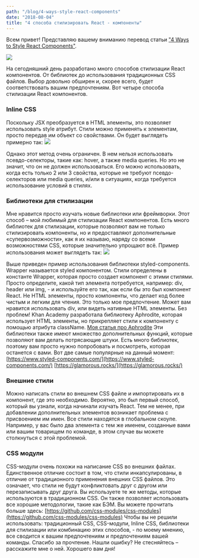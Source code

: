 ```yaml
---
path: "/blog/4-ways-style-react-components"
date: "2018-08-04"
title: "4 способа стилизировать React - компоненты"
---
```



Всем привет! Представляю вашему вниманию перевод статьи ["4 Ways to Style React Components"](https://medium.com/@darrion/4-ways-to-style-react-components-707e4f1ae410). 

![](https://habrastorage.org/webt/pq/sq/gj/pqsqgjfucbcrtsrjwu_-iyxlvno.png) 

На сегодняшний день разработано много способов стилизации React компонентов. От библиотек до использования традиционных СSS файлов. Выбор довольно обширен и, скорее всего, будет соответствовать вашим предпочтениям. Вот четыре способа стилизации React компонентов.<cut>

### Inline CSS

Поскольку JSX преобразуется в HTML элементы, это позволяет использовать style атрибут. Стили можно применять к элементам, просто передав им объект со свойствами. Он будет выглядеть примерно так: ![](https://habrastorage.org/webt/2p/8x/ey/2p8xeya0a9gpvskv-xtdhbwqmvu.png) 

Однако этот метод очень ограничен. В нем нельзя использовать псевдо-селекторы, такие как: hover, а также media queries. Но это не значит, что он не должен использоваться. Его можно использовать, когда есть только 2 или 3 свойства, которые не требуют псевдо-селекторов или media queries, и/или в ситуациях, когда требуется использование условий в стилях.

### Библиотеки для стилизации

Мне нравится просто изучать новые библиотеки или фреймворки. Этот способ – мой любимый для стилизации React компонентов. Есть много библиотек для стилизации, которые позволяют вам не только стилизировать компоненты, но и предоставляют дополнительные «супервозможности», как я их называю, наряду со всеми возможностями CSS, которые значительно упрощают всё. Пример использования может выглядеть так: ![](https://habrastorage.org/webt/ko/kj/cj/kokjcjwmucdaw6fclmyfbndvuo0.png) 

Выше приведен пример использования библиотеки styled-components. Wrapper называется styled компонентом. Стили определены в константе Wrapper, которая просто создает компонент с этими стилями. Просто определите, какой тип элемента потребуется, например: div, header или img, - и используйте его так, как если бы это был компонент React. Не HTML элементы, просто компоненты, что делает код более чистым и легким для чтения. Это только мое предпочтение. Может вам нравится использовать div, или видеть нативные HTML элементы. Без проблем! Khan Academy разработала библиотеку Aphrodite, которая использует HTML элементы, но прикрепляет стили к компоненту с помощью атрибута className. [Моя статья про Aphrodite](https://medium.com/@darrion/styling-react-components-with-aphrodite-c5660fb6022) Эти библиотеки также имеют множество дополнительных функций, которые позволяют вам делать потрясающие штуки. Есть много библиотек, поэтому вам просто нужно попробовать и посмотреть, которая останется с вами. Вот две самые популярные на данный момент: [https://www.styled-components.com/](https://www.styled-components.com/) [https://glamorous.rocks/](https://glamorous.rocks/)

### Внешние стили

Можно написать стили во внешнем СSS файле и импортировать их в компонент, где это необходимо. Вероятно, это был первый способ, который вы узнали, когда начинали изучать React. Тем не менее, при добавлении дополнительных элементов возникает проблема с присвоением им имен. Все стили находятся в глобальном скоупе. Например, у вас было два элемента с тем же именем, созданные вами или вашим товарищем по команде, в этом случае вы можете столкнуться с этой проблемой.

### CSS модули

CSS-модули очень похожи на написание CSS во внешних файлах. Единственное отличие состоит в том, что стили инкапсулированы, в отличие от традиционного применения внешних СSS файлов. Это означает, что стили не будут конфликтовать друг с другом или перезаписывать друг друга. Вы используете те же методы, которые используются в традиционном СSS. Он также позволяет использовать все хорошие методологии, такие как БЭМ. Вы можете прочитать больше здесь: [https://github.com/css-modules/css-modules](https://github.com/css-modules/css-modules) Чтобы вы не решили использовать: традиционный СSS, CSS-модули, Inline CSS, библиотеки для стилизации или комбинацию этих способов, - по моему мнению, все сводится к вашим предпочтениям и предпочтениям вашей команды. Спасибо за прочтение. Нашли ошибку? Не стесняйтесь – расскажите мне о ней. Хорошего вам дня!</cut>
